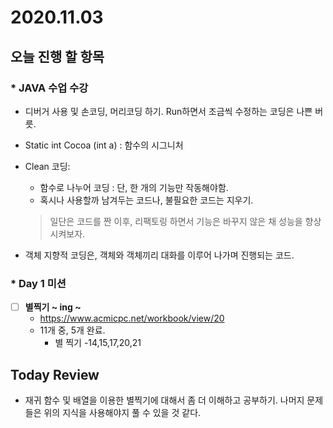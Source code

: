 # 2020.11.03

## 오늘 진행 할 항목

### * JAVA 수업 수강

* 디버거 사용 및 손코딩, 머리코딩 하기.
  Run하면서 조금씩 수정하는 코딩은 나쁜 버릇.

* Static int Cocoa (int a) : 함수의 시그니처

* Clean 코딩:

  * 함수로 나누어 코딩 : 단, 한 개의 기능만 작동해야함.
  * 혹시나 사용할까 남겨두는 코드나, 불필요한 코드는 지우기.

  > 일단은 코드를 짠 이후, 리팩토링 하면서 기능은 바꾸지 않은 채 성능을 향상시켜보자.

* 객체 지향적 코딩은, 객체와 객체끼리 대화를 이루어 나가며 진행되는 코드.



### * Day 1 미션

- [ ] **별찍기 ~ ing ~**
  - https://www.acmicpc.net/workbook/view/20
  - 11개 중, 5개 완료.
    * 별 찍기 -14,15,17,20,21



## Today Review

* 재귀 함수 및 배열을 이용한 별찍기에 대해서 좀 더 이해하고 공부하기.
  나머지 문제들은 위의 지식을 사용해야지 풀 수 있을 것 같다.

